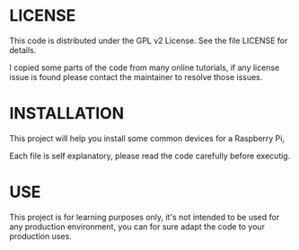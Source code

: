 LICENSE
=======
This code is distributed under the GPL v2 License. See the file LICENSE for details.

I copied some parts of the code from many online tutorials, if any license issue is found please contact the maintainer to resolve those issues.

INSTALLATION
============
This project will help you install some common devices for a Raspberry Pi,

Each file is self explanatory, please read the code carefully before executig.

USE
===
This project is for learning purposes only, it's not intended to be used for any production environment, you can for sure adapt the code to your production uses.
